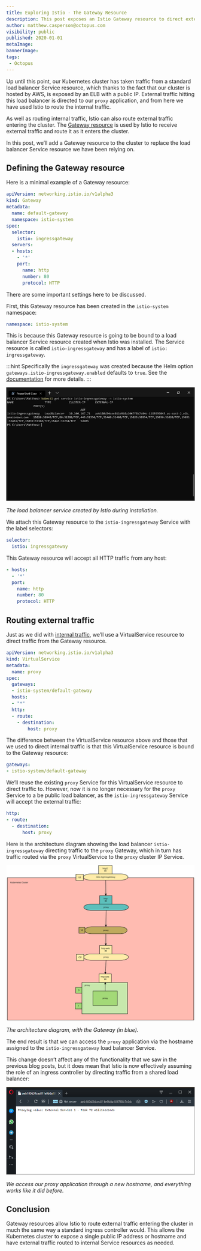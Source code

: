 ```yaml
---
title: Exploring Istio - The Gateway Resource
description: This post exposes an Istio Gateway resource to direct external traffic into the cluster.
author: matthew.casperson@octopus.com
visibility: public
published: 2020-01-01
metaImage:
bannerImage:
tags:
 - Octopus
---
```


Up until this point, our Kubernetes cluster has taken traffic from a standard load balancer Service resource, which thanks to the fact that our cluster is hosted by AWS, is exposed by an ELB with a public IP. External traffic hitting this load balancer is directed to our `proxy` application, and from here we have used Istio to route the internal traffic.

As well as routing internal traffic, Istio can also route external traffic entering the cluster. The [Gateway resource](https://istio.io/docs/reference/config/networking/v1alpha3/gateway/) is used by Istio to receive external traffic and route it as it enters the cluster.

In this post, we’ll add a Gateway resource to the cluster to replace the load balancer Service resource we have been relying on.

## Defining the Gateway resource

Here is a minimal example of a Gateway resource:

```YAML
apiVersion: networking.istio.io/v1alpha3
kind: Gateway
metadata:
  name: default-gateway
  namespace: istio-system
spec:
  selector:
    istio: ingressgateway
  servers:
  - hosts:
    - '*'
    port:
      name: http
      number: 80
      protocol: HTTP
```

There are some important settings here to be discussed.

First, this Gateway resource has been created in the `istio-system` namespace:

```YAML
namespace: istio-system
```

This is because this Gateway resource is going to be bound to a load balancer Service resource created when Istio was installed. The Service resource is called `istio-ingressgateway` and has a label of `istio: ingressgateway`.

:::hint
Specifically the `ingressgateway` was created because the Helm option `gateways.istio-ingressgateway.enabled` defaults to `true`. See the [documentation](https://istio.io/docs/reference/config/installation-options/) for more details.
:::

![](ingressgateway.png "width=500")

*The load balancer service created by Istio during installation.*

We attach this Gateway resource to the `istio-ingressgateway` Service with the label selectors:

```YAML
selector:
  istio: ingressgateway
```

This Gateway resource will accept all HTTP traffic from any host:

```YAML
- hosts:
  - '*'
  port:
    name: http
    number: 80
    protocol: HTTP
```

## Routing external traffic

Just as we did with [internal traffic](/blog/2019-09/istio/istio-virtualservice/index.md), we’ll use a VirtualService resource to direct traffic from the Gateway resource.

```YAML
apiVersion: networking.istio.io/v1alpha3
kind: VirtualService
metadata:
  name: proxy
spec:
  gateways:
  - istio-system/default-gateway
  hosts:
  - "*"
  http:
  - route:
    - destination:
        host: proxy
```

The difference between the VirtualService resource above and those that we used to direct internal traffic is that this VirtualService resource is bound to the Gateway resource:

```YAML
gateways:
- istio-system/default-gateway
```

We’ll reuse the existing `proxy` Service for this VirtualService resource to direct traffic to. However, now it is no longer necessary for the `proxy` Service to a be public load balancer, as the `istio-ingressgateway` Service will accept the external traffic:

```YAML
http:
- route:
  - destination:
      host: proxy
```

Here is the architecture diagram showing the load balancer `istio-ingressgateway` directing traffic to the `proxy` Gateway, which in turn has traffic routed via the `proxy` VirtualService to the `proxy` cluster IP Service.

![](istio-gateway.svg "width=500")

*The architecture diagram, with the Gateway (in blue).*

The end result is that we can access the `proxy` application via the hostname assigned to the `istio-ingressgateway` load balancer Service.

This change doesn’t affect any of the functionality that we saw in the previous blog posts, but it does mean that Istio is now effectively assuming the role of an ingress controller by directing traffic from a shared load balancer:

![](browser.png "width=500")

*We access our proxy application through a new hostname, and everything works like it did before.*

## Conclusion

Gateway resources allow Istio to route external traffic entering the cluster in much the same way a standard ingress controller would. This allows the Kubernetes cluster to expose a single public IP address or hostname and have external traffic routed to internal Service resources as needed.
